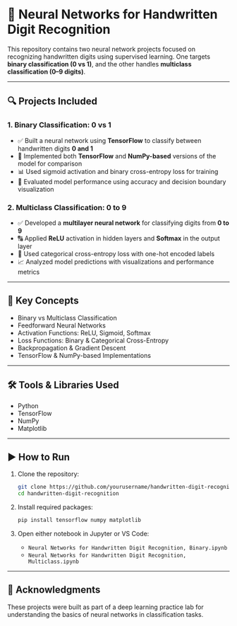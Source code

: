 

# 🧠 Neural Networks for Handwritten Digit Recognition

This repository contains two neural network projects focused on recognizing handwritten digits using supervised learning. One targets **binary classification (0 vs 1)**, and the other handles **multiclass classification (0–9 digits)**.

---

## 🔍 Projects Included

### 1. Binary Classification: 0 vs 1

* ✅ Built a neural network using **TensorFlow** to classify between handwritten digits **0 and 1**
* 🧪 Implemented both **TensorFlow** and **NumPy-based** versions of the model for comparison
* 📊 Used sigmoid activation and binary cross-entropy loss for training
* 🔢 Evaluated model performance using accuracy and decision boundary visualization

### 2. Multiclass Classification: 0 to 9

* ✅ Developed a **multilayer neural network** for classifying digits from **0 to 9**
* 🔠 Applied **ReLU** activation in hidden layers and **Softmax** in the output layer
* 🧮 Used categorical cross-entropy loss with one-hot encoded labels
* 📈 Analyzed model predictions with visualizations and performance metrics

---

## 🧠 Key Concepts

* Binary vs Multiclass Classification
* Feedforward Neural Networks
* Activation Functions: ReLU, Sigmoid, Softmax
* Loss Functions: Binary & Categorical Cross-Entropy
* Backpropagation & Gradient Descent
* TensorFlow & NumPy-based Implementations

---

## 🛠️ Tools & Libraries Used

* Python
* TensorFlow
* NumPy
* Matplotlib

---



## ▶️ How to Run

1. Clone the repository:

   ```bash
   git clone https://github.com/yourusername/handwritten-digit-recognition.git
   cd handwritten-digit-recognition
   ```

2. Install required packages:

   ```bash
   pip install tensorflow numpy matplotlib
   ```

3. Open either notebook in Jupyter or VS Code:

   * `Neural Networks for Handwritten Digit Recognition, Binary.ipynb`
   * `Neural Networks for Handwritten Digit Recognition, Multiclass.ipynb`

---


## 🙌 Acknowledgments

These projects were built as part of a deep learning practice lab for understanding the basics of neural networks in classification tasks.

